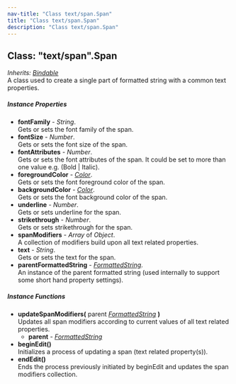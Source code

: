 ```yaml
---
nav-title: "Class text/span.Span"
title: "Class text/span.Span"
description: "Class text/span.Span"
---
```

## Class: "text/span".Span  
_Inherits:_ [_Bindable_](../../ui/core/bindable/Bindable.md)  
A class used to create a single part of formatted string with a common text properties.

##### Instance Properties
 - **fontFamily** - _String_.    
  Gets or sets the font family of the span.
 - **fontSize** - _Number_.    
  Gets or sets the font size of the span.
 - **fontAttributes** - _Number_.    
  Gets or sets the font attributes of the span.
It could be set to more than one value e.g. (Bold | Italic).
 - **foregroundColor** - [_Color_](../../color/Color.md).    
  Gets or sets the font foreground color of the span.
 - **backgroundColor** - [_Color_](../../color/Color.md).    
  Gets or sets the font background color of the span.
 - **underline** - _Number_.    
  Gets or sets underline for the span.
 - **strikethrough** - _Number_.    
  Gets or sets strikethrough for the span.
 - **spanModifiers** - _Array_ of _Object_.    
  A collection of modifiers build upon all text related properties.
 - **text** - _String_.    
  Gets or sets the text for the span.
 - **parentFormattedString** - [_FormattedString_](../../text/formatted-string/FormattedString.md).    
  An instance of the parent formatted string (used internally to support some short hand property settings).

##### Instance Functions
 - **updateSpanModifiers(** parent [_FormattedString_](../../text/formatted-string/FormattedString.md) **)**  
     Updates all span modifiers according to current values of all text related properties.
   - **parent** - [_FormattedString_](../../text/formatted-string/FormattedString.md)
 - **beginEdit()**  
     Initializes a process of updating a span (text related property(s)).
 - **endEdit()**  
     Ends the process previously initiated by beginEdit and updates the span modifiers collection.